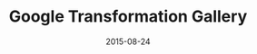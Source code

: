 ---
layout: site
title: "Google Transformation Gallery"
date: 2015-08-24
categories: [google]
version: 0.0.0
major: 0
minor: 0
patch: 0
slug: google-transformation-gallery
link: https://transformationgallery.withgoogle.com/
submitter: lpolepeddi
permalink: /sites/:slug
---